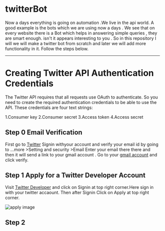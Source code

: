 # twitterBot

Now a days everything is going on automation .We live in the api world. A good example is the bots which we are using now a days . We see that on every website there is a Bot which helps in answering simple queries , they are smart enough. isn't it appears interesting to you . So in this repository I will we will make a twitter bot from scratch and later we will add more functionality in it. Follow the steps below.

--------------------------------------------------------------------------------------------------------------------------------------------------------------------
# Creating Twitter API Authentication Credentials

The Twitter API requires that all requests use OAuth to authenticate. So you need to create the required authentication credentials to be able to use the API. These credentials are four text strings:

1.Consumer key
2.Consumer secret
3.Access token
4.Access secret


## Step 0 Email Verification

First go to [Twitter](https://twitter.com) Signin withyour account and verify your email id by going to ...more >Setting and security >Email
Enter your email there there and then it will send a link to your gmail account . Go to your [gmail account](https://mail.google.com/) and click verify.

## Step 1 Apply for a Twitter Developer Account

Visit [Twitter Developer](https://developer.twitter.com/en) and click on Signin at top right corner.Here sign in with your twitter accaount.
Then after Signin Click on Apply at top right corner.

![apply image](https://files.realpython.com/media/dev_account_01.2a5eab8edcb8.png)

## Step 2


